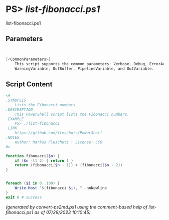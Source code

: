 PS> *list-fibonacci.ps1*
====================

list-fibonacci.ps1 


Parameters
----------
```powershell


[<CommonParameters>]
    This script supports the common parameters: Verbose, Debug, ErrorAction, ErrorVariable, WarningAction, 
    WarningVariable, OutBuffer, PipelineVariable, and OutVariable.
```

Script Content
--------------
```powershell
<#
.SYNOPSIS
	Lists the Fibonacci numbers
.DESCRIPTION
	This PowerShell script lists the Fibonacci numbers.
.EXAMPLE
	PS> ./list-fibonacci
.LINK
	https://github.com/fleschutz/PowerShell
.NOTES
	Author: Markus Fleschutz | License: CC0
#>

function fibonacci($n) {
    if ($n -lt 2) { return 1 }
    return (fibonacci($n - 1)) + (fibonacci($n - 2))
}


foreach ($i in 0..100) {
    Write-Host "$(fibonacci $i), " -noNewline
}
exit 0 # success
```

*(generated by convert-ps2md.ps1 using the comment-based help of list-fibonacci.ps1 as of 07/29/2023 10:10:45)*
